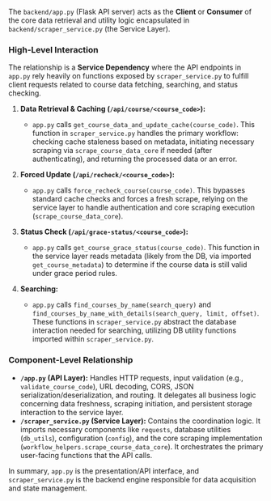 The `backend/app.py` (Flask API server) acts as the **Client** or **Consumer** of the core data retrieval and utility logic encapsulated in `backend/scraper_service.py` (the Service Layer).

### High-Level Interaction

The relationship is a **Service Dependency** where the API endpoints in `app.py` rely heavily on functions exposed by `scraper_service.py` to fulfill client requests related to course data fetching, searching, and status checking.

1.  **Data Retrieval & Caching (`/api/course/<course_code>`):**
    *   `app.py` calls `get_course_data_and_update_cache(course_code)`. This function in `scraper_service.py` handles the primary workflow: checking cache staleness based on metadata, initiating necessary scraping via `scrape_course_data_core` if needed (after authenticating), and returning the processed data or an error.

2.  **Forced Update (`/api/recheck/<course_code>`):**
    *   `app.py` calls `force_recheck_course(course_code)`. This bypasses standard cache checks and forces a fresh scrape, relying on the service layer to handle authentication and core scraping execution (`scrape_course_data_core`).

3.  **Status Check (`/api/grace-status/<course_code>`):**
    *   `app.py` calls `get_course_grace_status(course_code)`. This function in the service layer reads metadata (likely from the DB, via imported `get_course_metadata`) to determine if the course data is still valid under grace period rules.

4.  **Searching:**
    *   `app.py` calls `find_courses_by_name(search_query)` and `find_courses_by_name_with_details(search_query, limit, offset)`. These functions in `scraper_service.py` abstract the database interaction needed for searching, utilizing DB utility functions imported within `scraper_service.py`.

### Component-Level Relationship

*   **`/app.py` (API Layer):** Handles HTTP requests, input validation (e.g., `validate_course_code`), URL decoding, CORS, JSON serialization/deserialization, and routing. It delegates all business logic concerning data freshness, scraping initiation, and persistent storage interaction to the service layer.
*   **`/scraper_service.py` (Service Layer):** Contains the coordination logic. It imports necessary components like `requests`, database utilities (`db_utils`), configuration (`config`), and the core scraping implementation (`workflow_helpers.scrape_course_data_core`). It orchestrates the primary user-facing functions that the API calls.

In summary, `app.py` is the presentation/API interface, and `scraper_service.py` is the backend engine responsible for data acquisition and state management.